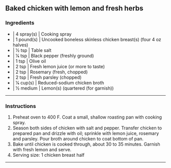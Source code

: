 ## Baked chicken with lemon and fresh herbs

### Ingredients

* | 4 spray(s) | Cooking spray
* | 1 pound(s) | Uncooked boneless skinless chicken breast(s) (four 4 oz halves)
* | 1⁄2 tsp    | Table salt
* | 1⁄4 tsp    | Black pepper (freshly ground)
* | 1 tsp      | Olive oil
* | 2 tsp      | Fresh lemon juice (or more to taste)
* | 2 tsp      | Rosemary (fresh, chopped)
* | 2 tsp      | Fresh parsley (chopped)
* | 1⁄4 cup(s) | Reduced-sodium chicken broth
* | 1⁄2 medium | Lemon(s) (quartered (for garnish))

---

### Instructions

1. Preheat oven to 400 F. Coat a small, shallow roasting pan with cooking spray.
1. Season both sides of chicken with salt and pepper. Transfer chicken to prepared pan and drizzle with oil; sprinkle with lemon juice, rosemary and parsley. Pour broth around chicken to coat bottom of pan.
1. Bake until chicken is cooked through, about 30 to 35 minutes. Garnish with fresh lemon and serve.
1. Serving size: 1 chicken breast half

---

